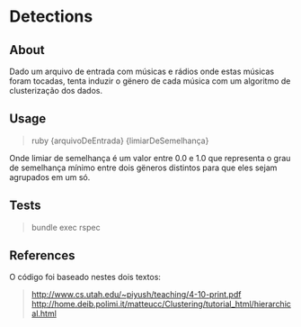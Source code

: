 Detections
==========

About
-----

Dado um arquivo de entrada com músicas e rádios onde estas músicas foram tocadas, tenta induzir o gënero de cada música com um algoritmo de clusterização dos dados.

Usage
-----

> ruby {arquivoDeEntrada} {limiarDeSemelhança}

Onde limiar de semelhança é um valor entre 0.0 e 1.0 que representa o grau de semelhança mínimo entre dois gëneros distintos para que eles sejam agrupados em um só.

Tests
-----

> bundle exec rspec

References
----------

O código foi baseado nestes dois textos:
> http://www.cs.utah.edu/~piyush/teaching/4-10-print.pdf
> http://home.deib.polimi.it/matteucc/Clustering/tutorial_html/hierarchical.html
